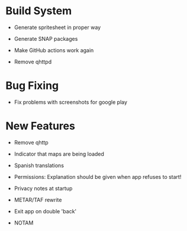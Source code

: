 # Build System

* Generate spritesheet in proper way

* Generate SNAP packages

* Make GitHub actions work again

* Remove qhttpd


# Bug Fixing

* Fix problems with screenshots for google play


# New Features

* Remove qhttp

* Indicator that maps are being loaded

* Spanish translations

* Permissions: Explanation should be given when app refuses to start!

* Privacy notes at startup

* METAR/TAF rewrite

* Exit app on double 'back'

* NOTAM
